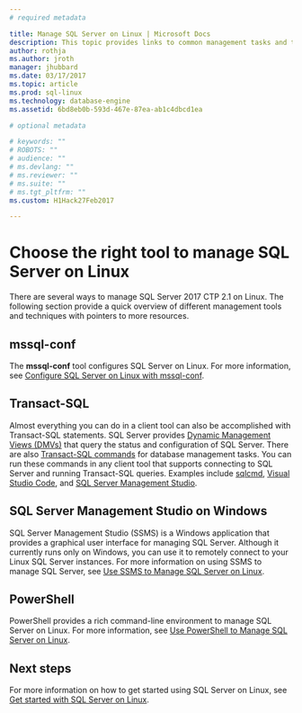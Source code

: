 ```yaml
---
# required metadata

title: Manage SQL Server on Linux | Microsoft Docs
description: This topic provides links to common management tasks and tools for SQL Server running on Linux.
author: rothja 
ms.author: jroth 
manager: jhubbard
ms.date: 03/17/2017
ms.topic: article
ms.prod: sql-linux
ms.technology: database-engine
ms.assetid: 6bd8eb0b-593d-467e-87ea-ab1c4dbcd1ea

# optional metadata

# keywords: ""
# ROBOTS: ""
# audience: ""
# ms.devlang: ""
# ms.reviewer: ""
# ms.suite: ""
# ms.tgt_pltfrm: ""
ms.custom: H1Hack27Feb2017

---
```

# Choose the right tool to manage SQL Server on Linux

There are several ways to manage SQL Server 2017 CTP 2.1 on Linux. The following section provide a quick overview of different management tools and techniques with pointers to more resources.

## mssql-conf 
The **mssql-conf** tool configures SQL Server on Linux. For more information, see [Configure SQL Server on Linux with mssql-conf](sql-server-linux-configure-mssql-conf.md).

## Transact-SQL
Almost everything you can do in a client tool can also be accomplished with Transact-SQL statements. SQL Server provides [Dynamic Management Views (DMVs)](https://msdn.microsoft.com/library/ms188754.aspx) that query the status and configuration of SQL Server. There are also [Transact-SQL commands](https://msdn.microsoft.com/library/bb510741.aspx) for database management tasks. You can run these commands in any client tool that supports connecting to SQL Server and running Transact-SQL queries. Examples include [sqlcmd](sql-server-linux-connect-and-query-sqlcmd.md), [Visual Studio Code](sql-server-linux-develop-use-vscode.md), and [SQL Server Management Studio](sql-server-linux-manage-ssms.md).  

## SQL Server Management Studio on Windows
SQL Server Management Studio (SSMS) is a Windows application that provides a graphical user interface for managing SQL Server. Although it currently runs only on Windows, you can use it to remotely connect to your Linux SQL Server instances. For more information on using SSMS to manage SQL Server, see [Use SSMS to Manage SQL Server on Linux](sql-server-linux-manage-ssms.md).

## PowerShell
PowerShell provides a rich command-line environment to manage SQL Server on Linux. For more information, see [Use PowerShell to Manage SQL Server on Linux](sql-server-linux-manage-powershell.md).

## Next steps
For more information on how to get started using SQL Server on Linux, see [Get started with SQL Server on Linux](sql-server-linux-get-started-tutorial.md).


